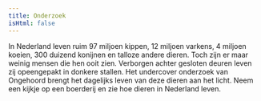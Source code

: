 ```yaml
---
title: Onderzoek
isHtml: false
---
```

In Nederland leven ruim 97 miljoen kippen, 12 miljoen varkens, 4 miljoen koeien, 300 duizend konijnen en talloze andere dieren. Toch zijn er maar weinig mensen die hen ooit zien. Verborgen achter gesloten deuren leven zij opeengepakt in donkere stallen. Het undercover onderzoek van Ongehoord brengt het dagelijks leven van deze dieren aan het licht. Neem een kijkje op een boerderij en zie hoe dieren in Nederland leven.
